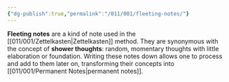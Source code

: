 ```yaml
---
{"dg-publish":true,"permalink":"/011/001/fleeting-notes/"}
---
```


**Fleeting notes** are a kind of note used in the [[011/001/Zettelkasten\|Zettelkasten]] method. They are synonymous with the concept of **shower thoughts**: random, momentary thoughts with little elaboration or foundation. Writing these notes down allows one to process and add to them later on, transforming their concepts into [[011/001/Permanent Notes\|permanent notes]].
